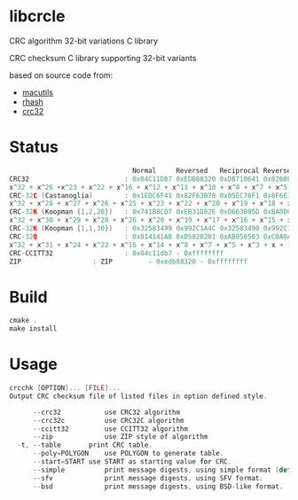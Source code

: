 # libcrcle
CRC algorithm 32-bit variations C library

CRC checksum C library supporting 32-bit variants

based on source code from:

- [macutils](http://github.com/dgilman/macutils)
- [rhash](http://github.com/rhash/RHash)
- [crc32](http://github.com/MichaelAngel007/crc32)

# Status

```c
                               Normal     Reversed   Reciprocal Reversed reciprocal Parity Primitive
CRC32                        : 0x04C11DB7 0xEDB88320 0xDB710641 0x82608EDB            odd  yes
x^32 + x^26 +x^23 + x^22 + x^16 + x^12 + x^11 + x^10 + x^8 + x^7 + x^5 + x^4 + x^2 + x + 1
CRC-32C (Castanoglia)        : 0x1EDC6F41 0x82F63B78 0x05EC76F1 0x8F6E37A0            even yes
x^32 + x^28 + x^27 + x^26 + x^25 + x^23 + x^22 + x^20 + x^19 + x^18 + x^14 + x^13 + x^11 + x^10 + x^9 + x^8 + x^6 + 1
CRC-32K (Koopman {1,2,28})   : 0x741B8CD7 0xEB31D82E 0xD663B05D 0xBA0DC66B            even no
x^32 + x^30 + x^29 + x^28 + x^26 + x^20 + x^19 + x^17 + x^16 + x^15 + x^11 + x^10 + x^7 + x^6 + x^4 + x^2 + x + 1
CRC-32K (Koopman {1,1,30})   : 0x32583499 0x992C1A4C 0x32583499 0x992C1A4C            even no
CRC-32Q                      : 0x814141AB 0xD5828281 0xAB050503 0xC0A0A0D5            even yes
x^32 + x^31 + x^24 + x^22 + x^16 + x^14 + x^8 + x^7 + x^5 + x^3 + x + 1
CRC-CCITT32                  : 0x04c11db7 - 0xffffffff
ZIP     		     : ZIP         - 0xedb88320 - 0xffffffff
```

# Build

```c
cmake .
make install
```

# Usage

```c
crcchk [OPTION]... [FILE]...
Output CRC checksum file of listed files in option defined style.

      --crc32           use CRC32 algorithm
      --crc32c          use CRC32C algorithm
      --ccitt32         use CCITT32 algorithm
      --zip             use ZIP style of algorithm
  -t, --table      	print CRC table.
      --poly=POLYGON	use POLYGON to generate table.
      --start=START	use START as starting value for CRC.
      --simple      	print message digests, using simple format (default).
      --sfv         	print message digests, using SFV format.
      --bsd         	print message digests, using BSD-like format.
```
